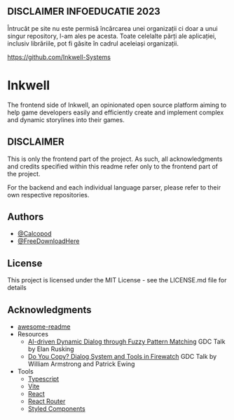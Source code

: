 ## DISCLAIMER INFOEDUCATIE 2023
Întrucât pe site nu este permisă încărcarea unei organizații ci doar a unui singur repository, l-am ales pe acesta. Toate celelalte părți ale aplicației, inclusiv librăriile, pot fi găsite în cadrul aceleiași organizații.


https://github.com/Inkwell-Systems

# Inkwell

The frontend side of Inkwell, an opinionated open source platform aiming to help
game developers easily and efficiently create and implement complex and dynamic
storylines into their games.

## DISCLAIMER

This is only the frontend part of the project. As such, all acknowledgments and
credits specified within this readme refer only to the frontend part of the
project.

For the backend and each individual language parser, please refer to their own
respective repositories.

## Authors

-   [@Calcopod](https://github.com/CalcoDev)
-   [@FreeDownloadHere](https://github.com/freedownloadhere)

## License

This project is licensed under the MIT License - see the LICENSE.md file for
details

## Acknowledgments

-   [awesome-readme](https://github.com/matiassingers/awesome-readme)
-   Resources
    -   [AI-driven Dynamic Dialog through Fuzzy Pattern Matching](https://www.youtube.com/watch?v=tAbBID3N64A)
        GDC Talk by Elan Rusking
    -   [Do You Copy? Dialog System and Tools in Firewatch](https://www.youtube.com/watch?v=wj-2vbiyHnI)
        GDC Talk by William Armstrong and Patrick Ewing
-   Tools
    -   [Typescript](https://www.typescriptlang.org/)
    -   [Vite](https://vitejs.dev/)
    -   [React](https://react.dev/)
    -   [React Router](https://reactrouter.com/en/main)
    -   [Styled Components](https://styled-components.com/)
